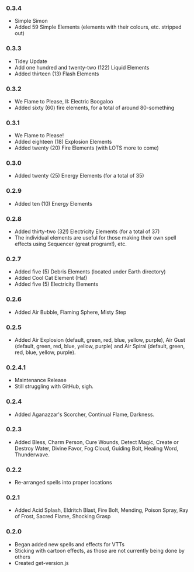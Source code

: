 ### 0.3.4
* Simple Simon
* Added 59 Simple Elements (elements with their colours, etc. stripped out)

### 0.3.3
* Tidey Update
* Add one hundred and twenty-two (122) Liquid Elements
* Added thirteen (13) Flash Elements

### 0.3.2
* We Flame to Please, II: Electric Boogaloo
* Added sixty (60) fire elements, for a total of around 80-something

### 0.3.1 
* We Flame to Please!
* Added eighteen (18) Explosion Elements
* Added twenty (20) Fire Elements (with LOTS more to come)

### 0.3.0
* Added twenty (25) Energy Elements (for a total of 35)

### 0.2.9
* Added ten (10) Energy Elements

### 0.2.8
* Added thirty-two (32!) Electricity Elements (for a total of 37)
* The individual elements are useful for those making their own spell effects using Sequencer (great program!), etc.

### 0.2.7
* Added five (5) Debris Elements (located under Earth directory)
* Added Cool Cat Element (Ha!)
* Added five (5) Electricity Elements

### 0.2.6
* Added Air Bubble, Flaming Sphere, Misty Step

### 0.2.5
* Added Air Explosion (default, green, red, blue, yellow, purple), Air Gust (default, green, red, blue, yellow, purple) and Air Spiral (default, green, red, blue, yellow, purple).

### 0.2.4.1
* Maintenance Release
* Still struggling with GitHub, sigh.

### 0.2.4
* Added  Aganazzar's Scorcher, Continual Flame, Darkness.

### 0.2.3
* Added Bless, Charm Person, Cure Wounds, Detect Magic, Create or Destroy Water, Divine Favor, Fog Cloud, Guiding Bolt, Healing Word, Thunderwave.

### 0.2.2
* Re-arranged spells into proper locations

### 0.2.1
* Added Acid Splash, Eldritch Blast, Fire Bolt, Mending, Poison Spray, Ray of Frost, Sacred Flame, Shocking Grasp

### 0.2.0
* Began added new spells and effects for VTTs
* Sticking with cartoon effects, as those are not currently being done by others
* Created get-version.js
